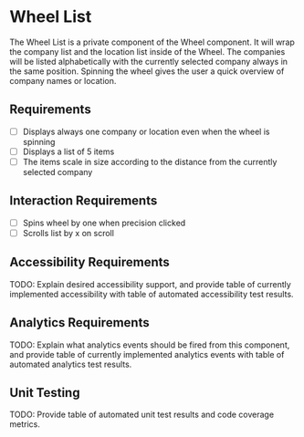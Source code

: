 # Wheel List

The Wheel List is a private component of the Wheel component. It will wrap the company list and the
location list inside of the Wheel. The companies will be listed alphabetically with the currently
selected company always in the same position. Spinning the wheel gives the user a quick overview of
company names or location.

## Requirements

* [ ] Displays always one company or location even when the wheel is spinning
* [ ] Displays a list of 5 items
* [ ] The items scale in size according to the distance from the currently selected company

## Interaction Requirements

* [ ] Spins wheel by one when precision clicked
* [ ] Scrolls list by x on scroll

## Accessibility Requirements

TODO: Explain desired accessibility support, and provide table of currently
implemented accessibility with table of automated accessibility test results.

## Analytics Requirements

TODO: Explain what analytics events should be fired from this component, and
provide table of currently implemented analytics events with table of automated
analytics test results.

## Unit Testing

TODO: Provide table of automated unit test results and code coverage metrics.


